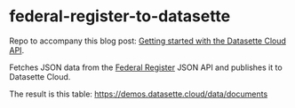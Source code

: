 # federal-register-to-datasette

Repo to accompany this blog post: [Getting started with the Datasette Cloud API](https://www.datasette.cloud/blog/2023/datasette-cloud-api/).

Fetches JSON data from the [Federal Register](https://www.federalregister.gov/) JSON API and publishes it to Datasette Cloud.

The result is this table: https://demos.datasette.cloud/data/documents
